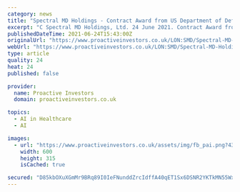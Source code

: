 ```yaml
---
category: news
title: "Spectral MD Holdings - Contract Award from US Department of Defense"
excerpt: "C Spectral MD Holdings, Ltd. 24 June 2021. Contract Award from US Department of Defense. LONDON, U.K. AND DALLAS, TX, U.S. Spectral"
publishedDateTime: 2021-06-24T15:43:00Z
originalUrl: "https://www.proactiveinvestors.co.uk/LON:SMD/Spectral-MD-Holdings-Ltd/rns/994290"
webUrl: "https://www.proactiveinvestors.co.uk/LON:SMD/Spectral-MD-Holdings-Ltd/rns/994290"
type: article
quality: 24
heat: 24
published: false

provider:
  name: Proactive Investors
  domain: proactiveinvestors.co.uk

topics:
  - AI in Healthcare
  - AI

images:
  - url: "https://www.proactiveinvestors.co.uk/assets/img/fb_pai.png?4362984378"
    width: 600
    height: 315
    isCached: true

secured: "D85kbOXuXGmMr9BRq89I0IeFNunddZrcIdffA40qET1Sx6DSNR2YKTkMN55WxFQnLIx77NAFuRUFGurDSw5aapf1BAeOUKjCyAn22ErtX2TlFh89nFJwXquqHyEYiPO2zqhfrF/Y0fbitnRiK8ObeAOkP0lF7c5CHy0dFoIaVDsb2ICMrOxyMOaQbOPUB34ZOjuHoiCoO3/1BSv68Qk8QL0BFjYlbhS7O0kaTuiYhvpeWl4kt/3P1E1MNDzmZ9cq3MEsRhvWhu1Rnv1HsjlXtW5Rn1F7kENFgPhO0NBfOobyYMMuU0OzO2dpKZdd2lwwp7BBB0CH+9KTstZdy/WULARl0pIvkM1Z/kzNB0MVEMo=;IxqK0QzG/yDV5dnsB+m0PQ=="
---
```


